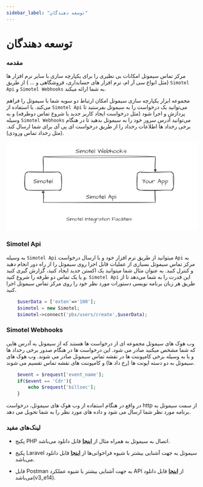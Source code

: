 ```yaml
---
sidebar_label: "توسعه دهندگان"
---
```

<head>
  <title>توسعه دهندگان | مستندات سیموتل</title>
</head>

# توسعه دهندگان

### مقدمه  


مرکز تماس سیموتل امکانات بی نظیری را برای یکپارچه سازی با سایر نرم افزار ها (مثل انواع سی آر ام، نرم افزار های حسابداری، فروشگاهی و ... ) از طریق `Simotel Api` و `Simotel Webhooks` به شما ارائه میکند.

مجموعه ابزار یکپارچه سازی سیموتل امکان ارتباط دو سویه شما با سیموتل را فراهم می‌کند. با استفاده از `Simotel Api` می‌توانید یک درخواست را به سیموتل بفرستید تا پردازش و اجرا شود (مثل درخواست ایجاد کاربر جدید یا شروع تماس دوطرفه) و به وسیله `Simotel Webhooks` می‌توانید آدرس سرور خود را به سیموتل بدهید تا در هنگام برخی رخداد ها اطلاعات رخداد را از طریق درخواست ای پی آی برای شما ارسال کند. (مثل رخداد تماس ورودی).

![exten-api](/img/api/simotel-integrations.png)

### Simotel Api
به وسیله `Simotel Api` میتوانید از طریق نرم افزار خود و با ارسال درخواست `Api` به مرکز تماس سیموتل بسیاری از عملیات قابل اجرا روی سیموتل را از راه دور انجام دهید و کنترل کنید. به عنوان مثال شما میتوانید یک اکستن جدید ایجاد کنید، گزارش گیری کنید و یا یک تماس دو طرفه را شروع کنید. `Simotel Api` این قدرت را به شما می‌دهد تا از طریق هر زبان برنامه نویسی دستورات مورد نظر خود را روی مرکز تماس سیموتل اجرا کنید.



```php
    $userData = ['exten'=>'100'];
    $simotel = new Simotel;
    $simotel->connect('pbx/users/create',$userData);
```

### Simotel Webhooks
وب هوک های سیموتل مجموعه ای از درخواست ها هستند که از سیموتل به آدرس هایی که شما مشخص میکنید صادر می شود. این درخواست ها در هنگام صدور برخی رخداد ها و یا به وسیله برخی کامپوننت ها در نقشه تماس سیموتل صادر می شوند.
وب هوک های سیموتل به دو دسته ایونت ها (رخ داد ها) و کامپوننت های نقشه تماس تقسیم می شوند.


```php
    $event = $request['event_name'];
    if($event == 'Cdr'){
        echo $request['billsec'];
    }
```

در واقع در هنگام استفاده از وب هوک های سیموتل، درخواست http از سمت سیموتل به برنامه مورد نظر شما ارسال می شود و داده های مورد نظر را به شما تحویل می دهد.



### لینک‌های مفید

- پکیج PHP اتصال به سیموتل به همراه مثال از **[اینجا](https://github.com/simotel/simotel-php-connect)** قابل دانلود می‌باشد.

- پکیج Laravel سیموتل به جهت آشنایی بیشتر با شیوه‌ فراخوانی‌ها از **[اینجا](https://github.com/simotel/simotel-laravel-connect)** قابل دانلود می‌باشد.

- فایل Postman به جهت آشنایی بیشتر با شیوه‌ عملکرد API از **[اینجا](https://dl.mysup.ir/postmansample/Simotel_V3.edition_14.postman_collection.json)** قابل دانلود می‌باشد(v3_e14).




<!-- <a href="pathname://../../file/Simotel_V3.edition_12.postman_collection.json" target="_blank">اینجا</a> -->